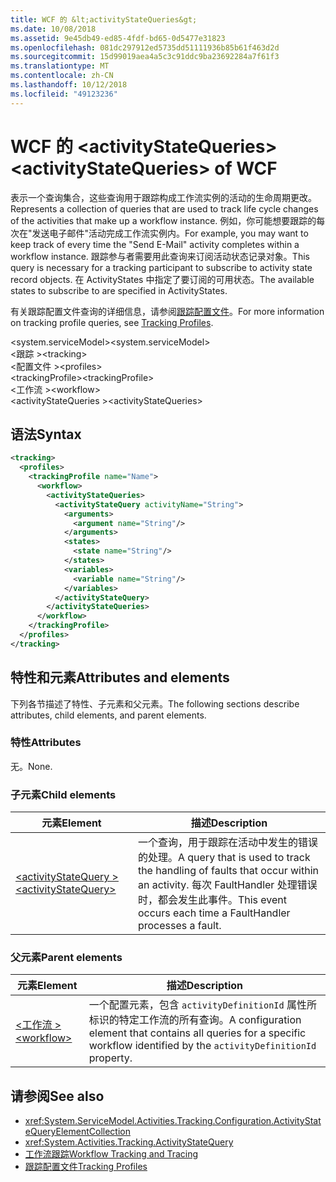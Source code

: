 ```yaml
---
title: WCF 的 &lt;activityStateQueries&gt;
ms.date: 10/08/2018
ms.assetid: 9e45db49-ed85-4fdf-bd65-0d5477e31823
ms.openlocfilehash: 081dc297912ed5735dd51111936b85b61f463d2d
ms.sourcegitcommit: 15d99019aea4a5c3c91ddc9ba23692284a7f61f3
ms.translationtype: MT
ms.contentlocale: zh-CN
ms.lasthandoff: 10/12/2018
ms.locfileid: "49123236"
---
```

# <a name="ltactivitystatequeriesgt-of-wcf"></a><span data-ttu-id="d89e5-102">WCF 的 &lt;activityStateQueries&gt;</span><span class="sxs-lookup"><span data-stu-id="d89e5-102">&lt;activityStateQueries&gt; of WCF</span></span>

<span data-ttu-id="d89e5-103">表示一个查询集合，这些查询用于跟踪构成工作流实例的活动的生命周期更改。</span><span class="sxs-lookup"><span data-stu-id="d89e5-103">Represents a collection of queries that are used to track life cycle changes of the activities that make up a workflow instance.</span></span> <span data-ttu-id="d89e5-104">例如，你可能想要跟踪的每次在"发送电子邮件"活动完成工作流实例内。</span><span class="sxs-lookup"><span data-stu-id="d89e5-104">For example, you may want to keep track of every time the "Send E-Mail" activity completes within a workflow instance.</span></span> <span data-ttu-id="d89e5-105">跟踪参与者需要用此查询来订阅活动状态记录对象。</span><span class="sxs-lookup"><span data-stu-id="d89e5-105">This query is necessary for a tracking participant to subscribe to activity state record objects.</span></span> <span data-ttu-id="d89e5-106">在 ActivityStates 中指定了要订阅的可用状态。</span><span class="sxs-lookup"><span data-stu-id="d89e5-106">The available states to subscribe to are specified in ActivityStates.</span></span>

<span data-ttu-id="d89e5-107">有关跟踪配置文件查询的详细信息，请参阅[跟踪配置文件](../../../../../docs/framework/windows-workflow-foundation/tracking-profiles.md)。</span><span class="sxs-lookup"><span data-stu-id="d89e5-107">For more information on tracking profile queries, see [Tracking Profiles](../../../../../docs/framework/windows-workflow-foundation/tracking-profiles.md).</span></span>

<span data-ttu-id="d89e5-108">\<system.serviceModel></span><span class="sxs-lookup"><span data-stu-id="d89e5-108">\<system.serviceModel></span></span>  
<span data-ttu-id="d89e5-109">\<跟踪 ></span><span class="sxs-lookup"><span data-stu-id="d89e5-109">\<tracking></span></span>  
<span data-ttu-id="d89e5-110">\<配置文件 ></span><span class="sxs-lookup"><span data-stu-id="d89e5-110">\<profiles></span></span>  
<span data-ttu-id="d89e5-111">\<trackingProfile></span><span class="sxs-lookup"><span data-stu-id="d89e5-111">\<trackingProfile></span></span>  
<span data-ttu-id="d89e5-112">\<工作流 ></span><span class="sxs-lookup"><span data-stu-id="d89e5-112">\<workflow></span></span>  
<span data-ttu-id="d89e5-113">\<activityStateQueries ></span><span class="sxs-lookup"><span data-stu-id="d89e5-113">\<activityStateQueries></span></span>  

## <a name="syntax"></a><span data-ttu-id="d89e5-114">语法</span><span class="sxs-lookup"><span data-stu-id="d89e5-114">Syntax</span></span>  
  
```xml
<tracking>
  <profiles>
    <trackingProfile name="Name">
      <workflow>
        <activityStateQueries>
          <activityStateQuery activityName="String">
            <arguments>
              <argument name="String"/>
            </arguments>
            <states>
              <state name="String"/>
            </states>
            <variables>
              <variable name="String"/>
            </variables>
          </activityStateQuery>
        </activityStateQueries>
      </workflow>
    </trackingProfile>
  </profiles>
</tracking>
```  

## <a name="attributes-and-elements"></a><span data-ttu-id="d89e5-115">特性和元素</span><span class="sxs-lookup"><span data-stu-id="d89e5-115">Attributes and elements</span></span>

<span data-ttu-id="d89e5-116">下列各节描述了特性、子元素和父元素。</span><span class="sxs-lookup"><span data-stu-id="d89e5-116">The following sections describe attributes, child elements, and parent elements.</span></span>
  
### <a name="attributes"></a><span data-ttu-id="d89e5-117">特性</span><span class="sxs-lookup"><span data-stu-id="d89e5-117">Attributes</span></span>  

<span data-ttu-id="d89e5-118">无。</span><span class="sxs-lookup"><span data-stu-id="d89e5-118">None.</span></span>  

### <a name="child-elements"></a><span data-ttu-id="d89e5-119">子元素</span><span class="sxs-lookup"><span data-stu-id="d89e5-119">Child elements</span></span>

|<span data-ttu-id="d89e5-120">元素</span><span class="sxs-lookup"><span data-stu-id="d89e5-120">Element</span></span>|<span data-ttu-id="d89e5-121">描述</span><span class="sxs-lookup"><span data-stu-id="d89e5-121">Description</span></span>|
|-------------|-----------------|
|[<span data-ttu-id="d89e5-122">\<activityStateQuery ></span><span class="sxs-lookup"><span data-stu-id="d89e5-122">\<activityStateQuery></span></span>](activitystatequery-of-wcf.md)|<span data-ttu-id="d89e5-123">一个查询，用于跟踪在活动中发生的错误的处理。</span><span class="sxs-lookup"><span data-stu-id="d89e5-123">A query that is used to track the handling of faults that occur within an activity.</span></span>  <span data-ttu-id="d89e5-124">每次 FaultHandler 处理错误时，都会发生此事件。</span><span class="sxs-lookup"><span data-stu-id="d89e5-124">This event occurs each time a FaultHandler processes a fault.</span></span>|

### <a name="parent-elements"></a><span data-ttu-id="d89e5-125">父元素</span><span class="sxs-lookup"><span data-stu-id="d89e5-125">Parent elements</span></span>

|<span data-ttu-id="d89e5-126">元素</span><span class="sxs-lookup"><span data-stu-id="d89e5-126">Element</span></span>|<span data-ttu-id="d89e5-127">描述</span><span class="sxs-lookup"><span data-stu-id="d89e5-127">Description</span></span>|
|-------------|-----------------|
|[<span data-ttu-id="d89e5-128">\<工作流 ></span><span class="sxs-lookup"><span data-stu-id="d89e5-128">\<workflow></span></span>](../../../../../docs/framework/configure-apps/file-schema/windows-workflow-foundation/workflow.md)|<span data-ttu-id="d89e5-129">一个配置元素，包含 `activityDefinitionId` 属性所标识的特定工作流的所有查询。</span><span class="sxs-lookup"><span data-stu-id="d89e5-129">A configuration element that contains all queries for a specific workflow identified by the `activityDefinitionId` property.</span></span>|

## <a name="see-also"></a><span data-ttu-id="d89e5-130">请参阅</span><span class="sxs-lookup"><span data-stu-id="d89e5-130">See also</span></span>

- <xref:System.ServiceModel.Activities.Tracking.Configuration.ActivityStateQueryElementCollection>    
- <xref:System.Activities.Tracking.ActivityStateQuery>    
- [<span data-ttu-id="d89e5-131">工作流跟踪</span><span class="sxs-lookup"><span data-stu-id="d89e5-131">Workflow Tracking and Tracing</span></span>](../../../../../docs/framework/windows-workflow-foundation/workflow-tracking-and-tracing.md)  
- [<span data-ttu-id="d89e5-132">跟踪配置文件</span><span class="sxs-lookup"><span data-stu-id="d89e5-132">Tracking Profiles</span></span>](../../../../../docs/framework/windows-workflow-foundation/tracking-profiles.md)
